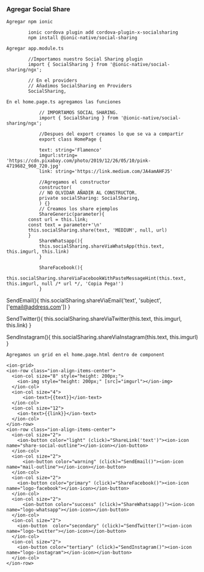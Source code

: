 ### Agregar Social Share

    Agregar npm ionic

            ionic cordova plugin add cordova-plugin-x-socialsharing
            npm install @ionic-native/social-sharing

    Agregar app.module.ts

            //Importamos nuestro Social Sharing plugin 
            import { SocialSharing } from '@ionic-native/social-sharing/ngx';

            // En el providers
            // Añadimos SocialSharing en Providers
            SocialSharing,

    En el home.page.ts agregamos las funciones

                // IMPORTAMOS SOCIAL SHARING.
                import { SocialSharing } from '@ionic-native/social-sharing/ngx';

                //Despues del export creamos lo que se va a compartir
                export class HomePage {

                text: string='Flamenco'
                imgurl:string= 'https://cdn.pixabay.com/photo/2019/12/26/05/10/pink-4719682_960_720.jpg'
                link: string='https://link.medium.com/JA4amAHFJ5'

                //Agregamos el constructor
                constructor(
                // NO OLVIDAR AÑADIR AL CONSTRUCTOR.
                private socialSharing: SocialSharing,
                ) {}
                // Creamos los share ejemplos
                ShareGeneric(parameter){
            const url = this.link;
            const text = parameter+'\n'
            this.socialSharing.share(text, 'MEDIUM', null, url)
            }
                ShareWhatsapp(){
                this.socialSharing.shareViaWhatsApp(this.text, this.imgurl, this.link)
                }

                ShareFacebook(){
                this.socialSharing.shareViaFacebookWithPasteMessageHint(this.text, this.imgurl, null /* url */, 'Copia Pega!')
                }

  SendEmail(){
    this.socialSharing.shareViaEmail('text', 'subject', ['email@address.com'])
  }

  SendTwitter(){
    this.socialSharing.shareViaTwitter(this.text, this.imgurl, this.link)
  }

  SendInstagram(){
    this.socialSharing.shareViaInstagram(this.text, this.imgurl)
  }


    Agregamos un grid en el home.page.html dentro de component

    <ion-grid>
    <ion-row class="ion-align-items-center">
      <ion-col size="8" style="height: 200px;">
        <ion-img style="height: 200px;" [src]="imgurl"></ion-img>
      </ion-col>
      <ion-col size="4">
          <ion-text>{{text}}</ion-text>
      </ion-col>  
      <ion-col size="12">
        <ion-text>{{link}}</ion-text>
      </ion-col>        
    </ion-row>
    <ion-row class="ion-align-items-center">
      <ion-col size="2">
        <ion-button color="light" (click)="ShareLink('text')"><ion-icon name="share-social-outline"></ion-icon></ion-button>
      </ion-col>
      <ion-col size="2">
          <ion-button color="warning" (click)="SendEmail()"><ion-icon name="mail-outline"></ion-icon></ion-button>
      </ion-col>
      <ion-col size="2">
        <ion-button color="primary" (click)="ShareFacebook()"><ion-icon name="logo-facebook"></ion-icon></ion-button>
      </ion-col>
      <ion-col size="2">
          <ion-button color="success" (click)="ShareWhatsapp()"><ion-icon name="logo-whatsapp"></ion-icon></ion-button>
      </ion-col>
      <ion-col size="2">
        <ion-button  color="secondary" (click)="SendTwitter()"><ion-icon name="logo-twitter"></ion-icon></ion-button>
      </ion-col>   
      <ion-col size="2">
        <ion-button color="tertiary" (click)="SendInstagram()"><ion-icon name="logo-instagram"></ion-icon></ion-button>
      </ion-col>    
    </ion-row>
  </ion-grid>  


